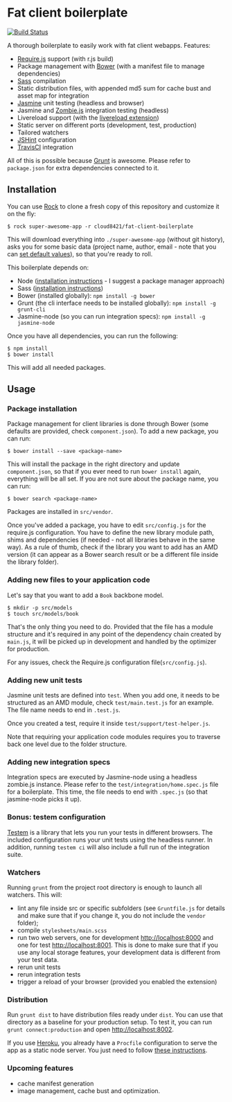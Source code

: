 # Fat client boilerplate

[![Build Status](https://travis-ci.org/cloud8421/fat-client-boilerplate.png?branch=master)](https://travis-ci.org/cloud8421/fat-client-boilerplate)

A thorough boilerplate to easily work with fat client webapps. Features:

- [Require.js](http://requirejs.org) support (with r.js build)
- Package management with [Bower](http://twitter.github.com/bower/) (with a manifest file to manage dependencies)
- [Sass](http://sass-lang.com/) compilation
- Static distribution files, with appended md5 sum for cache bust and asset map for integration
- [Jasmine](http://pivotal.github.com/jasmine/) unit testing (headless and browser)
- Jasmine and [Zombie.js](http://zombie.labnotes.org/) integration testing (headless)
- Livereload support (with the [livereload extension](https://chrome.google.com/webstore/detail/livereload/jnihajbhpnppcggbcgedagnkighmdlei?hl=en))
- Static server on different ports (development, test, production)
- Tailored watchers
- [JSHint](http://www.jshint.com/) configuration
- [TravisCI](https://travis-ci.org/) integration

All of this is possible because [Grunt](http://gruntjs.com) is awesome. Please refer to `package.json` for extra dependencies connected to it.

## Installation

You can use [Rock](https://github.com/rocktemplates/rock) to clone a fresh copy of this repository and customize it on the fly:

    $ rock super-awesome-app -r cloud8421/fat-client-boilerplate

This will download everything into `./super-awesome-app` (without git history), asks you for some basic data (project name, author, email - note that you can [set default values](https://github.com/rocktemplates/rock#rockconfjson)), so that you're ready to roll.

This boilerplate depends on:

- Node ([installation instructions](https://github.com/joyent/node/wiki/Installing-Node.js-via-package-manager) - I suggest a package manager approach)
- Sass ([installation instructions](http://sass-lang.com/download.html))
- Bower (installed globally): `npm install -g bower`
- Grunt (the cli interface needs to be installed globally): `npm install -g grunt-cli`
- Jasmine-node (so you can run integration specs): `npm install -g jasmine-node`

Once you have all dependencies, you can run the following:

    $ npm install
    $ bower install

This will add all needed packages.

## Usage

### Package installation

Package management for client libraries is done through Bower (some defaults are provided, check `component.json`). To add a new package, you can run:

    $ bower install --save <package-name>

This will install the package in the right directory and update `component.json`, so that if you ever need to run `bower install` again, everything will be all set. If you are not sure about the package name, you can run:

    $ bower search <package-name>

Packages are installed in `src/vendor`.

Once you've added a package, you have to edit `src/config.js` for the require.js configuration. You have to define the new library module path, shims and dependencies (if needed - not all libraries behave in the same way). As a rule of thumb, check if the library you want to add has an AMD version (it can appear as a Bower search result or be a different file inside the library folder).

### Adding new files to your application code

Let's say that you want to add a `Book` backbone model.

    $ mkdir -p src/models
    $ touch src/models/book

That's the only thing you need to do. Provided that the file has a module structure and it's required in any point of the dependency chain created by `main.js`, it will be picked up in development and handled by the optimizer for production.

For any issues, check the Require.js configuration file(`src/config.js`).

### Adding new unit tests

Jasmine unit tests are defined into `test`. When you add one, it needs to be structured as an AMD module, check `test/main.test.js` for an example. The file name needs to end in `.test.js`.

Once you created a test, require it inside `test/support/test-helper.js`.

Note that requiring your application code modules requires you to traverse back one level due to the folder structure.

### Adding new integration specs

Integration specs are executed by Jasmine-node using a headless zombie.js instance. Please refer to the `test/integration/home.spec.js` file for a boilerplate. This time, the file needs to end with `.spec.js` (so that jasmine-node picks it up).

### Bonus: testem configuration

[Testem](https://github.com/airportyh/testem) is a library that lets you run your tests in different browsers. The included configuration runs your unit tests using the headless runner. In addition, running `testem ci` will also include a full run of the integration suite.

### Watchers

Running `grunt` from the project root directory is enough to launch all watchers. This will:

- lint any file inside src or specific subfolders (see `Gruntfile.js` for details and make sure that if you change it, you do not include the `vendor` folder);
- compile `stylesheets/main.scss`
- run two web servers, one for development [http://localhost:8000](http://localhost:8000) and one for test [http://localhost:8001](http://localhost:8001). This is done to make sure that if you use any local storage features, your development data is different from your test data.
- rerun unit tests
- rerun integration tests
- trigger a reload of your browser (provided you enabled the extension)

### Distribution

Run `grunt dist` to have distribution files ready under `dist`. You can use that directory as a baseline for your production setup. To test it, you can run `grunt connect:production` and open [http://localhost:8002](http://localhost:8002).

If you use [Heroku](http://heroku.com), you already have a `Procfile` configuration to serve the app as a static node server. You just need to follow [these instructions](https://devcenter.heroku.com/articles/nodejs#deploy-your-application-to-heroku).

### Upcoming features

- cache manifest generation
- image management, cache bust and optimization.
